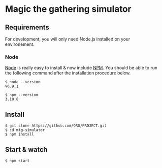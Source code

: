 # Magic the gathering simulator

## Requirements

For development, you will only need Node.js installed on your environement.

### Node

[Node](http://nodejs.org/) is really easy to install & now include [NPM](https://npmjs.org/).
You should be able to run the following command after the installation procedure
below.

    $ node --version
    v6.9.1

    $ npm --version
    3.10.8

## Install

    $ git clone https://github.com/ORG/PROJECT.git
    $ cd mtg-simulator
    $ npm install

## Start & watch

    $ npm start

